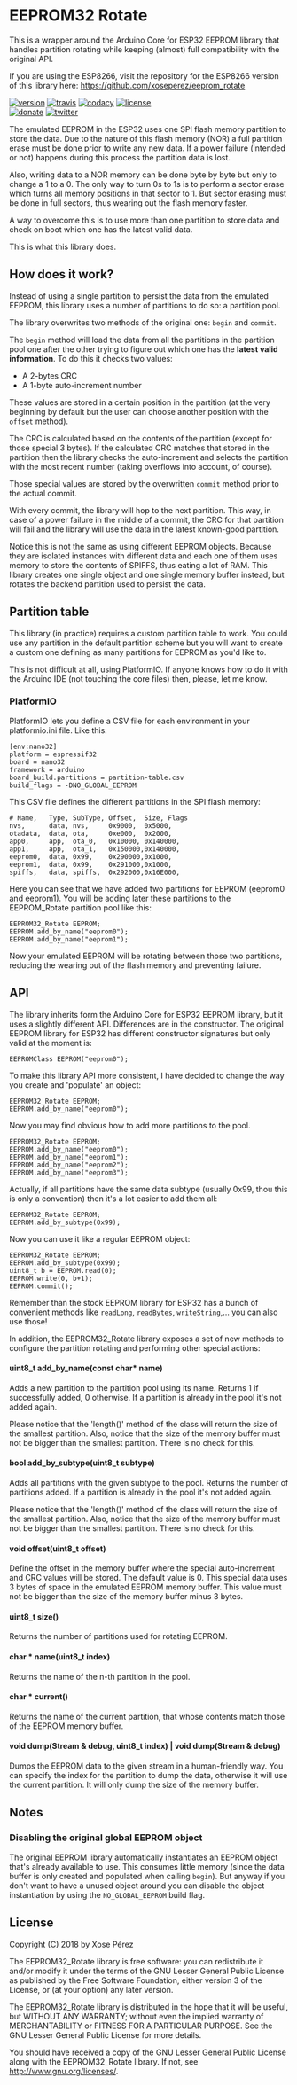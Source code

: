 # EEPROM32 Rotate

This is a wrapper around the Arduino Core for ESP32 EEPROM library that handles partition rotating while keeping (almost) full compatibility with the original API.

If you are using the ESP8266, visit the repository for the ESP8266 version of this library here: https://github.com/xoseperez/eeprom_rotate

[![version](https://img.shields.io/badge/version-0.1.1-brightgreen.svg)](CHANGELOG.md)
[![travis](https://travis-ci.org/xoseperez/EEPROM32_Rotate.svg?branch=master)](https://travis-ci.org/xoseperez/EEPROM32_Rotate)
[![codacy](https://img.shields.io/codacy/grade/2f06a871848345368445ea1b74796f4c/master.svg)](https://www.codacy.com/app/xoseperez/EEPROM32_Rotate/dashboard)
[![license](https://img.shields.io/github/license/xoseperez/EEPROM32_Rotate.svg)](LICENSE)
<br />
[![donate](https://img.shields.io/badge/donate-PayPal-blue.svg)](https://www.paypal.com/cgi-bin/webscr?cmd=_donations&business=xose%2eperez%40gmail%2ecom&lc=US&no_note=0&currency_code=EUR&bn=PP%2dDonationsBF%3abtn_donate_LG%2egif%3aNonHostedGuest)
[![twitter](https://img.shields.io/twitter/follow/xoseperez.svg?style=social)](https://twitter.com/intent/follow?screen_name=xoseperez)

The emulated EEPROM in the ESP32 uses one SPI flash memory partition to store the data. Due to the nature of this flash memory (NOR) a full partition erase must be done prior to write any new data. If a power failure (intended or not) happens during this process the partition data is lost.

Also, writing data to a NOR memory can be done byte by byte but only to change a 1 to a 0. The only way to turn 0s to 1s is to perform a sector erase which turns all memory positions in that sector to 1. But sector erasing must be done in full sectors, thus wearing out the flash memory faster.

A way to overcome this is to use more than one partition to store data and check on boot which one has the latest valid data.

This is what this library does.

## How does it work?

Instead of using a single partition to persist the data from the emulated EEPROM, this library uses a number of partitions to do so: a partition pool.

The library overwrites two methods of the original one: `begin` and `commit`.

The `begin` method will load the data from all the partitions in the partition pool one after the other trying to figure out which one has the **latest valid information**. To do
this it checks two values:

* A 2-bytes CRC
* A 1-byte auto-increment number

These values are stored in a certain position in the partition (at the very beginning by default but the user can choose another position with the `offset` method).

The CRC is calculated based on the contents of the partition (except for those special 3 bytes). If the calculated CRC matches that stored in the partition then the library checks the auto-increment and selects the partition with the most recent number (taking overflows into account, of course).

Those special values are stored by the overwritten `commit` method prior to the actual commit.

With every commit, the library will hop to the next partition. This way, in case of a power failure in the middle of a commit, the CRC for that partition will fail and the library will use the data in the latest known-good partition.

Notice this is not the same as using different EEPROM objects. Because they are isolated instances with different data and each one of them uses memory to store the contents of SPIFFS, thus eating a lot of RAM. This library creates one single object and one single memory buffer instead, but rotates the backend partition used to persist the data.

## Partition table

This library (in practice) requires a custom partition table to work. You could use any partition in the default partition scheme but you will want to create a custom one defining as many partitions for EEPROM as you'd like to.

This is not difficult at all, using PlatformIO. If anyone knows how to do it with the Arduino IDE (not touching the core files) then, please, let me know.

### PlatformIO

PlatformIO lets you define a CSV file for each environment in your platformio.ini file. Like this:

```
[env:nano32]
platform = espressif32
board = nano32
framework = arduino
board_build.partitions = partition-table.csv
build_flags = -DNO_GLOBAL_EEPROM
```

This CSV file defines the different partitions in the SPI flash memory:

```
# Name,   Type, SubType, Offset,  Size, Flags
nvs,      data, nvs,     0x9000,  0x5000,
otadata,  data, ota,     0xe000,  0x2000,
app0,     app,  ota_0,   0x10000, 0x140000,
app1,     app,  ota_1,   0x150000,0x140000,
eeprom0,  data, 0x99,    0x290000,0x1000,
eeprom1,  data, 0x99,    0x291000,0x1000,
spiffs,   data, spiffs,  0x292000,0x16E000,
```

Here you can see that we have added two partitions for EEPROM (eeprom0 and eeprom1). You will be adding later these partitions to the EEPROM_Rotate partition pool like this:

```
EEPROM32_Rotate EEPROM;
EEPROM.add_by_name("eeprom0");
EEPROM.add_by_name("eeprom1");
```

Now your emulated EEPROM will be rotating between those two partitions, reducing the wearing out of the flash memory and preventing failure.

## API

The library inherits form the Arduino Core for ESP32 EEPROM library, but it uses a slightly different API. Differences are in the constructor. The original EEPROM library for ESP32 has different constructor signatures but only valid at the moment is:

```
EEPROMClass EEPROM("eeprom0");
```

To make this library API more consistent, I have decided to change the way you create and 'populate' an object:

```
EEPROM32_Rotate EEPROM;
EEPROM.add_by_name("eeprom0");
```

Now you may find obvious how to add more partitions to the pool.

```
EEPROM32_Rotate EEPROM;
EEPROM.add_by_name("eeprom0");
EEPROM.add_by_name("eeprom1");
EEPROM.add_by_name("eeprom2");
EEPROM.add_by_name("eeprom3");
```

Actually, if all partitions have the same data subtype (usually 0x99, thou this is only a convention) then it's a lot easier to add them all:

```
EEPROM32_Rotate EEPROM;
EEPROM.add_by_subtype(0x99);
```

Now you can use it like a regular EEPROM object:

```
EEPROM32_Rotate EEPROM;
EEPROM.add_by_subtype(0x99);
uint8_t b = EEPROM.read(0);
EEPROM.write(0, b+1);
EEPROM.commit();
```

Remember than the stock EEPROM library for ESP32 has a bunch of convenient methods like `readLong`, `readBytes`, `writeString`,... you can also use those!

In addition, the EEPROM32_Rotate library exposes a set of new methods to configure the partition rotating and performing other special actions:

#### uint8_t add_by_name(const char* name)

Adds a new partition to the partition pool using its name. Returns 1 if successfully added, 0 otherwise. If a partition is already in the pool it's not added again.

Please notice that the 'length()' method of the class will return the size of the smallest partition. Also, notice that the size of the memory buffer must not be bigger than the smallest partition. There is no check for this.

#### bool add_by_subtype(uint8_t subtype)

Adds all partitions with the given subtype to the pool. Returns the number of partitions added. If a partition is already in the pool it's not added again.

Please notice that the 'length()' method of the class will return the size of the smallest partition. Also, notice that the size of the memory buffer must not be bigger than the smallest partition. There is no check for this.

#### void offset(uint8_t offset)

Define the offset in the memory buffer where the special auto-increment and CRC values will be stored. The default value is 0. This special data uses 3 bytes of space in the emulated EEPROM memory buffer. This value must not be bigger than the size of the memory buffer minus 3 bytes.

#### uint8_t size()

Returns the number of partitions used for rotating EEPROM.

#### char * name(uint8_t index)

Returns the name of the n-th partition in the pool.

#### char * current()

Returns the name of the current partition, that whose contents match those of the EEPROM memory buffer.

#### void dump(Stream & debug, uint8_t index) | void dump(Stream & debug)

Dumps the EEPROM data to the given stream in a human-friendly way. You can specify the index for the partition to dump the data, otherwise it will use the current partition. It will only dump the size of the memory buffer.

## Notes

### Disabling the original global EEPROM object

The original EEPROM library automatically instantiates an EEPROM object that's
already available to use. This consumes little memory (since the data buffer is
only created and populated when calling `begin`). But anyway if you don't want to
have a unused object around you can disable the object instantiation by using
the `NO_GLOBAL_EEPROM` build flag.

## License

Copyright (C) 2018 by Xose Pérez <xose dot perez at gmail dot com>

The EEPROM32_Rotate library is free software: you can redistribute it and/or modify
it under the terms of the GNU Lesser General Public License as published by
the Free Software Foundation, either version 3 of the License, or
(at your option) any later version.

The EEPROM32_Rotate library is distributed in the hope that it will be useful,
but WITHOUT ANY WARRANTY; without even the implied warranty of
MERCHANTABILITY or FITNESS FOR A PARTICULAR PURPOSE.  See the
GNU Lesser General Public License for more details.

You should have received a copy of the GNU Lesser General Public License
along with the EEPROM32_Rotate library.  If not, see <http://www.gnu.org/licenses/>.
